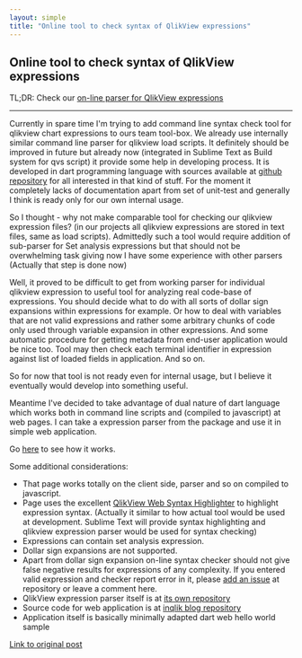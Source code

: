 ```yaml
--- 
layout: simple
title: "Online tool to check syntax of QlikView expressions"
---
```

Online tool to check syntax of QlikView expressions
---

TL;DR: Check our [on-line parser for QlikView expressions](/live/build/web/parser.html)

----

Currently in spare time I'm trying to add command line syntax check tool for qlikview chart expressions to ours team tool-box. We already use internally similar command line parser for qlikview load scripts. It definitely should be improved in future but already now (integrated in Sublime Text as Build system for qvs script) it provide some help in developing process. It is developed in dart programming language with sources available at [github repository](https://github.com/inqlik/qvs) for all interested in that kind of stuff. For the moment it completely lacks of documentation apart from set of unit-test and generally I think is ready only for our own internal usage.

So I thought - why not make comparable tool for checking our qlikview expression files? (in our projects all qlikview expressions are stored in text files, same as load scripts).
Admittedly such a tool would require addition of sub-parser for Set analysis expressions but that should not be overwhelming task giving now I have some experience with other parsers (Actually that step is done now) 

Well, it proved to be difficult to get from working parser for individual qlikview expression to useful tool for analyzing real code-base of expressions. You should decide what to do with all sorts of dollar sign expansions within expressions for example. Or how to deal with variables that are not valid expressions and rather some arbitrary chunks of code only used through variable expansion in other expressions. And some automatic procedure for getting metadata from end-user application would be nice too. Tool may then check each terminal identifier in expression against list of loaded fields in application. And so on. 

So for now that tool is not ready even for internal usage, but I believe it eventually would develop into something useful.

Meantime I've decided to take advantage of dual nature of dart language which works both in command line scripts and (compiled to javascript) at web pages. I can take a expression parser from the package and use it in simple web application. 

Go [here](/live/build/web/parser.html) to see how it works.

Some additional considerations:

- That page works totally on the client side, parser and so on compiled to javascript.
- Page uses the excellent [QlikView Web Syntax Highlighter](http://www.qlikviewaddict.com/p/qlikview-web-highlight.html) to highlight expression syntax. (Actually it similar to how actual tool would be used at development. Sublime Text will provide syntax highlighting and qlikview expression parser would be used for syntax checking)
- Expressions can contain set analysis expression.
- Dollar sign expansions are not supported.
- Apart from dollar sign expansion on-line syntax checker should not give false negative results for expressions of any complexity. If you entered valid expression and checker report error in it, please [add an issue](https://github.com/inqlik/qv_exp/issues) at repository or leave a comment here.
- QlikView expression parser itself is at [its own repository](https://github.com/inqlik/qv_exp)
- Source code for web application is at [inqlik blog repository](https://github.com/inqlik/inqlik.github.io/tree/master/live/web) 
- Application itself is basically minimally adapted dart web hello world sample

[Link to original post](http://inqlik.github.io/2014/08/emulating-cyclic-dimension-group-in-qlik-sense/)